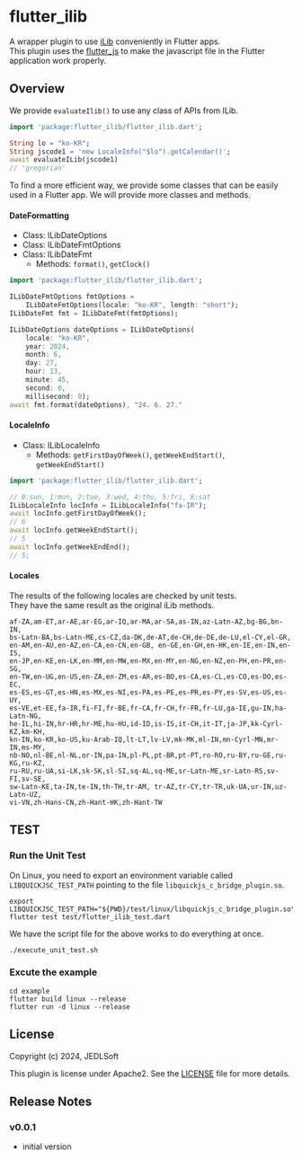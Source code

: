 # flutter_ilib

A wrapper plugin to use [iLib](https://github.com/iLib-js/iLib) conveniently in Flutter apps.  
This plugin uses the [flutter_js](https://pub.dev/packages/flutter_js) to make the javascript file in the Flutter application work properly.

## Overview
We provide `evaluateIlib()` to use any class of APIs from ILib.
```dart
import 'package:flutter_ilib/flutter_ilib.dart';

String lo = "ko-KR";
String jscode1 = 'new LocaleInfo("$lo").getCalendar()';
await evaluateILib(jscode1)
// 'gregorian'
```
To find a more efficient way, we provide some classes that can be easily used in a Flutter app. We will provide more classes and methods.

#### DateFormatting
- Class: ILibDateOptions  
- Class: ILibDateFmtOptions  
- Class: ILibDateFmt
   - Methods:  `format()`, `getClock()`  

```dart
import 'package:flutter_ilib/flutter_ilib.dart';

ILibDateFmtOptions fmtOptions =
    ILibDateFmtOptions(locale: "ko-KR", length: "short");
ILibDateFmt fmt = ILibDateFmt(fmtOptions);

ILibDateOptions dateOptions = ILibDateOptions(
    locale: "ko-KR",
    year: 2024,
    month: 6,
    day: 27,
    hour: 13,
    minute: 45,
    second: 0,
    millisecond: 0);
await fmt.format(dateOptions), "24. 6. 27."
```

#### LocaleInfo
- Class: ILibLocaleInfo
   - Methods:  `getFirstDayOfWeek()`, `getWeekEndStart()`, `getWeekEndStart()` 

```dart
import 'package:flutter_ilib/flutter_ilib.dart';

// 0:sun, 1:mon, 2:tue, 3:wed, 4:thu, 5:fri, 6:sat
ILibLocaleInfo locInfo = ILibLocaleInfo("fa-IR");
await locInfo.getFirstDayOfWeek();
// 6
await locInfo.getWeekEndStart();
// 5
await locInfo.getWeekEndEnd();
// 5;
```

#### Locales
The results of the following locales are checked by unit tests.  
They have the same result as the original iLib methods.
```
af-ZA,am-ET,ar-AE,ar-EG,ar-IQ,ar-MA,ar-SA,as-IN,az-Latn-AZ,bg-BG,bn-IN,    
bs-Latn-BA,bs-Latn-ME,cs-CZ,da-DK,de-AT,de-CH,de-DE,de-LU,el-CY,el-GR, 
en-AM,en-AU,en-AZ,en-CA,en-CN,en-GB, en-GE,en-GH,en-HK,en-IE,en-IN,en-IS,  
en-JP,en-KE,en-LK,en-MM,en-MW,en-MX,en-MY,en-NG,en-NZ,en-PH,en-PR,en-SG,  
en-TW,en-UG,en-US,en-ZA,en-ZM,es-AR,es-BO,es-CA,es-CL,es-CO,es-DO,es-EC,  
es-ES,es-GT,es-HN,es-MX,es-NI,es-PA,es-PE,es-PR,es-PY,es-SV,es-US,es-UY,  
es-VE,et-EE,fa-IR,fi-FI,fr-BE,fr-CA,fr-CH,fr-FR,fr-LU,ga-IE,gu-IN,ha-Latn-NG,  
he-IL,hi-IN,hr-HR,hr-ME,hu-HU,id-ID,is-IS,it-CH,it-IT,ja-JP,kk-Cyrl-KZ,km-KH,  
kn-IN,ko-KR,ko-US,ku-Arab-IQ,lt-LT,lv-LV,mk-MK,ml-IN,mn-Cyrl-MN,mr-IN,ms-MY,  
nb-NO,nl-BE,nl-NL,or-IN,pa-IN,pl-PL,pt-BR,pt-PT,ro-RO,ru-BY,ru-GE,ru-KG,ru-KZ,  
ru-RU,ru-UA,si-LK,sk-SK,sl-SI,sq-AL,sq-ME,sr-Latn-ME,sr-Latn-RS,sv-FI,sv-SE,  
sw-Latn-KE,ta-IN,te-IN,th-TH,tr-AM, tr-AZ,tr-CY,tr-TR,uk-UA,ur-IN,uz-Latn-UZ,  
vi-VN,zh-Hans-CN,zh-Hant-HK,zh-Hant-TW
```

## TEST
### Run the Unit Test
On Linux, you need to export an environment variable called `LIBQUICKJSC_TEST_PATH` pointing to the file `libquickjs_c_bridge_plugin.so`.

```
export LIBQUICKJSC_TEST_PATH="${PWD}/test/linux/libquickjs_c_bridge_plugin.so"
flutter test test/flutter_ilib_test.dart
```
We have the script file for the above works to do everything at once.

```
./execute_unit_test.sh
```

### Excute the example
```
cd example
flutter build linux --release
flutter run -d linux --release
```

## License

Copyright (c) 2024, JEDLSoft

This plugin is license under Apache2. See the [LICENSE](./LICENSE)
file for more details.

## Release Notes
### v0.0.1
- initial version